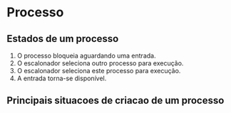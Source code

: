 # Processo

## Estados de um processo
1. O processo bloqueia aguardando uma entrada.
2. O escalonador seleciona outro processo para execução.
3. O escalonador seleciona este processo para execução.
4. A entrada torna-se disponível.

## Principais situacoes de criacao de um processo
